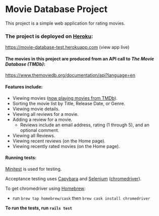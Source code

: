 # Movie Database Project
This project is a simple web application for rating movies.

### The project is deployed on [Heroku](https://www.heroku.com):

https://movie-database-test.herokuapp.com (view app live)


#### The movies in this project are produced from an API call to *The Movie Database (TMDb)*:

https://www.themoviedb.org/documentation/api?language=en

#### Features include:
- Viewing movies ([now playing movies from TMDb](https://developers.themoviedb.org/3/movies/get-now-playing)).
- Sorting the movie list by Title, Release Date, or Genre.
- Viewing movie details.
- Viewing all reviews for a movie.
- Adding a review for a movie.
  - Reviews include an email address, rating (1 through 5), and an optional comment.
- Viewing all Reviews.
- Viewing recent reviews (on the Home page).
- Viewing recently rated movies (on the Home page).

#### Running tests:

[Minitest](https://github.com/blowmage/minitest-rails) is used for testing.

Acceptance testing uses [Capybara](https://github.com/teamcapybara/capybara) and [Selenium](https://www.seleniumhq.org/) ([chromedriver](http://chromedriver.chromium.org/)).

To get chromedriver using [Homebrew](https://brew.sh/):

- run `brew tap homebrew/cask` then `brew cask install chromedriver`

**To run the tests, run `rails test`**

